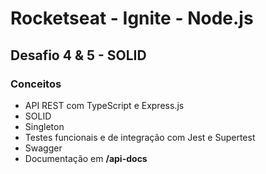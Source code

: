 # Rocketseat - Ignite - Node.js
## Desafio 4 & 5 - SOLID

### Conceitos
* API REST com TypeScript e Express.js
* SOLID
* Singleton
* Testes funcionais e de integração com Jest e Supertest
* Swagger
* Documentação em **/api-docs**
